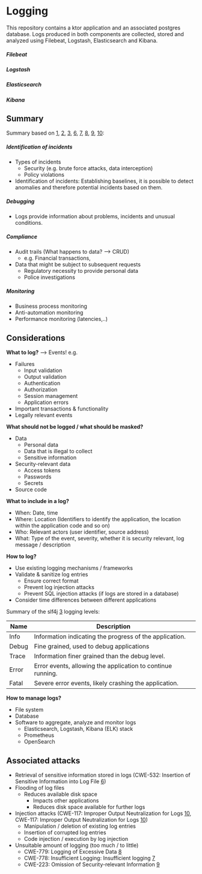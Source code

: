 # Logging
This repository contains a ktor application and an associated postgres database.
Logs produced in both components are collected, stored and analyzed using Filebeat, Logstash, Elasticsearch and Kibana.

##### Filebeat

##### Logstash

##### Elasticsearch

##### Kibana

## Summary
Summary based on [1], [2], [3], [6], [7], [8], [9], [10]:
##### Identification of incidents
- Types of incidents
  - Security (e.g. brute force attacks, data interception)
  - Policy violations
- Identification of incidents: Establishing baselines, it is possible to detect anomalies and therefore potential incidents based on them.

##### Debugging
- Logs provide information about problems, incidents and unusual conditions.

##### Compliance
- Audit trails (What happens to data? --> CRUD)
  - e.g. Financial transactions, 
- Data that might be subject to subsequent requests
  - Regulatory necessity to provide personal data
  - Police investigations

##### Monitoring
- Business process monitoring
- Anti-automation monitoring
- Performance monitoring (latencies,..)

## Considerations
**What to log?** --> Events!
e.g.
- Failures
    - Input validation
    - Output validation
    - Authentication
    - Authorization
    - Session management
    - Application errors
- Important transactions & functionality
- Legally relevant events

**What should not be logged / what should be masked?**
- Data
    - Personal data
    - Data that is illegal to collect
    - Sensitive information
- Security-relevant data
    - Access tokens
    - Passwords
    - Secrets
- Source code

**What to include in a log?**
- When: Date, time
- Where: Location (Identifiers to identify the application, the location within the application code and so on)
- Who: Relevant actors (user identifier, source address)
- What: Type of the event, severity, whether it is security relevant, log message / description

**How to log?**
- Use existing logging mechanisms / frameworks
- Validate & sanitize log entries
    - Ensure correct format
    - Prevent log injection attacks
    - Prevent SQL injection attacks (if logs are stored in a database)
- Consider time differences between different applications

Summary of the slf4j [3] logging levels:

| Name  | Description                                             |
| ----- | ------------------------------------------------------- |
| Info  | Information indicating the progress of the application. |
| Debug | Fine grained, used to debug applications                |
| Trace | Information finer grained than the debug level.|
| Error | Error events, allowing the application to continue running.   |
| Fatal | Severe error events, likely crashing the application.         |

**How to manage logs?**
- File system
- Database
- Software to aggregate, analyze and monitor logs
    - Elasticsearch, Logstash, Kibana (ELK) stack
    - Prometheus
    - OpenSearch

## Associated attacks
- Retrieval of sensitive information stored in logs (CWE-532: Insertion of Sensitive Information into Log File [6])
- Flooding of log files
    - Reduces available disk space
        - Impacts other applications
        - Reduces disk space available for further logs
- Injection attacks (CWE-117: Improper Output Neutralization for Logs [10], CWE-117: Improper Output Neutralization for Logs [10])
    - Manipulation / deletion of existing log entries
    - Insertion of corrupted log entries
    - Code injection / execution by log injection
- Unsuitable amount of logging (too much / to little)
    - CWE-779: Logging of Excessive Data [8]
    - CWE-778: Insufficient Logging: Insufficient logging [7]
    - CWE-223: Omission of Security-relevant Information [9]

[1]: https://cheatsheetseries.owasp.org/cheatsheets/Logging_Cheat_Sheet.html
[2]: https://owasp.org/www-community/attacks/Log_Injection
[3]: https://www.slf4j.org/api/org/apache/log4j/Level.html
[6]: https://cwe.mitre.org/data/definitions/532.html
[7]: https://cwe.mitre.org/data/definitions/778.html
[8]: https://cwe.mitre.org/data/definitions/779.html
[9]: https://cwe.mitre.org/data/definitions/223.html
[10]: https://cwe.mitre.org/data/definitions/117.html